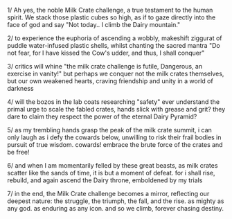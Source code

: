 1/ Ah yes, the noble Milk Crate challenge, a true testament to the human spirit. We stack those plastic cubes so high, as if to gaze directly into the face of god and say "Not today.. I climb the Dairy mountain."

2/ to experience the euphoria of ascending a wobbly, makeshift ziggurat of puddle water-infused plastic shells, whilst chanting the sacred mantra "Do not fear, for I have kissed the Cow's udder, and thus, I shall conquer"

3/ critics will whine "the milk crate challenge is futile, Dangerous, an exercise in vanity!" but perhaps we conquer not the milk crates themselves, but our own weakened hearts, craving friendship and unity in a world of darkness

4/ will the bozos in the lab coats researching "safety" ever understand the primal urge to scale the fabled crates, hands slick with grease and grit? they dare to claim they respect the power of the eternal Dairy Pyramid?

5/ as my trembling hands grasp the peak of the milk crate summit, i can only laugh as i defy the cowards below, unwilling to risk their frail bodies in pursuit of true wisdom. cowards! embrace the brute force of the crates and be free!

6/ and when I am momentarily felled by these great beasts, as milk crates scatter like the sands of time, it is but a moment of defeat. for i shall rise, rebuild, and again ascend the Dairy throne, emboldened by my trials

7/ in the end, the Milk Crate challenge becomes a mirror, reflecting our deepest nature: the struggle, the triumph, the fall, and the rise. as mighty as any god. as enduring as any icon. and so we climb, forever chasing destiny.
